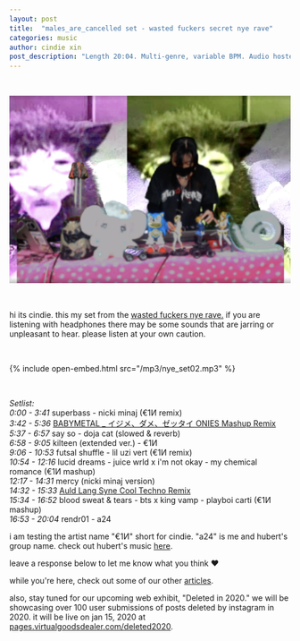 ```yaml
---
layout: post
title:  "males_are_cancelled set - wasted fuckers secret nye rave"
categories: music
author: cindie xin
post_description: "Length 20:04. Multi-genre, variable BPM. Audio hosted on Virtualgoodsdealer."  
---
```


&zwnj;

![Set Cover 1.9](/assets/post_media/2021-1-9-cindie-nye-set.md/twitch_screenshot.png)

&zwnj;

hi its cindie. this my set from the <a href="https://www.instagram.com/p/CJbw5shnvBP/" target="_blank">wasted fuckers nye rave.</a> if you are listening with headphones there may be some sounds that are jarring or unpleasant to hear. please listen at your own caution.

&zwnj;  

{% include open-embed.html src="/mp3/nye_set02.mp3" %}  

&zwnj;  

*Setlist:*  
*0:00 - 3:41*	        superbass - nicki minaj (€1И remix)  
*3:42 - 5:36*	        <a href="https://soundcloud.com/recordrecordparis/no-mak-schro-dingers-1" target="_blank">BABYMETAL _ イジメ、ダメ、ゼッタイ ONIES Mashup Remix</a>  
*5:37 - 6:57*	        say so - doja cat (slowed & reverb)  
*6:58 - 9:05*         kilteen (extended ver.) - €1И  
*9:06 - 10:53*        futsal shuffle - lil uzi vert (€1И remix)  
*10:54 - 12:16*	      lucid dreams - juice wrld x i'm not okay - my chemical romance (€1И mashup)  
*12:17 - 14:31*        mercy (nicki minaj version)  
*14:32 - 15:33*        <a href="https://www.youtube.com/watch?v=74DICV1DZnU&ab_channel=AL3XinDANG3R"  target="_blank">Auld Lang Syne Cool Techno Remix</a>  
*15:34 - 16:52*        blood sweat & tears - bts x king vamp - playboi carti (€1И mashup)  
*16:53 - 20:04*        rendr01 - a24

i am testing the artist name "€1И" short for cindie.
"a24" is me and hubert's group name. check out hubert's music <a href="https://boxofpizza.bandcamp.com/"  target="_blank">here</a>.

leave a response below to let me know what you think ♥ 

while you're here, check out some of our other [articles](/articles).

also, stay tuned for our upcoming web exhibit, "Deleted in 2020." we will be showcasing over 100 user submissions of posts deleted by instagram in 2020. it will be live on jan 15, 2020 at <a href="https://pages.virtualgoodsdealer.com/deleted2020" target="_blank">pages.virtualgoodsdealer.com/deleted2020</a>.